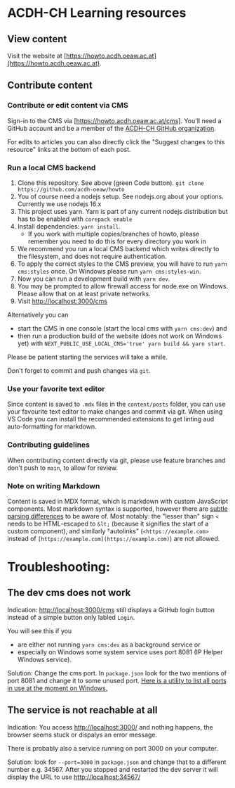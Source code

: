 <!--lint disable first-heading-level-->

# ACDH-CH Learning resources

## View content

Visit the website at [https://howto.acdh.oeaw.ac.at](https://howto.acdh.oeaw.ac.at).

## Contribute content

### Contribute or edit content via CMS

Sign-in to the CMS via [https://howto.acdh.oeaw.ac.at/cms]. You'll need a GitHub account and be a
member of the [ACDH-CH GitHub organization](https://github.com/acdh-oeaw/).

For edits to articles you can also directly click the "Suggest changes to this resource" links at
the bottom of each post.

### Run a local CMS backend

1. Clone this repository. See above (green Code button).
   `git clone https://github.com/acdh-oeaw/howto`
2. You of course need a nodejs setup. See nodejs.org about your options. Currently we use nodejs
   16.x
3. This project uses yarn. Yarn is part of any current nodejs distribution but has to be enabled
   with `corepack enable`
4. Install dependencies: `yarn install`.
   - If you work with multiple copies/branches of howto, please remember you need to do this for
     every directory you work in
5. We recommend you run a local CMS backend which writes directly to the filesystem, and does not
   require authentication.
6. To apply the correct styles to the CMS preview, you will have to run `yarn cms:styles` once. On
   Windows please run `yarn cms:styles-win`.
7. Now you can run a development build with `yarn dev`.
8. You may be prompted to allow firewall access for node.exe on Windows. Please allow that on at
   least private networks.
9. Visit [http://localhost:3000/cms](http://localhost:3000/cms)

Alternatively you can

- start the CMS in one console (start the local cms with `yarn cms:dev`) and
- then run a production build of the website (does not work on Windows yet) with
  `NEXT_PUBLIC_USE_LOCAL_CMS='true' yarn build && yarn start`.

Please be patient starting the services will take a while.

Don't forget to commit and push changes via `git`.

### Use your favorite text editor

Since content is saved to `.mdx` files in the `content/posts` folder, you can use your favourite
text editor to make changes and commit via git. When using VS Code you can install the recommended
extensions to get linting aud auto-formatting for markdown.

### Contributing guidelines

When contributing content directly via git, please use feature branches and don't push to `main`, to
allow for review.

### Note on writing Markdown

Content is saved in MDX format, which is markdown with custom JavaScript components. Most markdown
syntax is supported, however there are
[subtle parsing differences](https://github.com/micromark/mdx-state-machine#72-deviations-from-markdown)
to be aware of. Most notably: the "lesser than" sign `<` needs to be HTML-escaped to `&lt;` (because
it signifies the start of a custom component), and similarly "autolinks" (`<https://example.com>`
instead of `[https://example.com](https://example.com)`) are not allowed.

# Troubleshooting:

## The dev cms does not work

Indication: [http://localhost:3000/cms](http://localhost:3000/cms) still displays a GitHub login
button instead of a simple button only labled `Login`.

You will see this if you

- are either not running `yarn cms:dev` as a background service or
- especially on Windows some system service uses port 8081 (IP Helper Windows service).

Solution: Change the cms port. In `package.json` look for the two mentions of port 8081 and change
it to some unused port.
[Here is a utility to list all ports in use at the moment on Windows.](https://www.nirsoft.net/utils/cports.html)

## The service is not reachable at all

Indication: You access [http://localhost:3000/](http://localhost:3000/) and nothing happens, the
browser seems stuck or dispalys an error message.

There is probably also a service running on port 3000 on your computer.

Solution: look for `--port=3000` in `package.json` and change that to a different number e.g. 34567.
After you stopped and restarted the dev server it will display the URL to use
[http://localhost:34567/](http://localhost:34567/)
